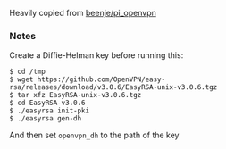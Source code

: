 Heavily copied from [beenje/pi_openvpn](https://github.com/beenje/pi_openvpn)

### Notes
Create a Diffie-Helman key before running this:
```
$ cd /tmp
$ wget https://github.com/OpenVPN/easy-rsa/releases/download/v3.0.6/EasyRSA-unix-v3.0.6.tgz
$ tar xfz EasyRSA-unix-v3.0.6.tgz
$ cd EasyRSA-v3.0.6
$ ./easyrsa init-pki
$ ./easyrsa gen-dh
```
And then set `openvpn_dh` to the path of the key
